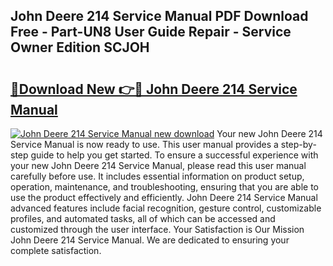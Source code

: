 ## John Deere 214 Service Manual PDF Download Free - Part-UN8 User Guide Repair - Service Owner Edition SCJOH

# <h2><a href="http://bc3645.oget.top/?id=John+Deere+214+Service+Manual">🔗Download New 👉🔴 John Deere 214 Service Manual</a></h2>

[![John Deere 214 Service Manual new download](https://i.imgur.com/5g1atiW.png)](http://bc3645.oget.top/?id=John+Deere+214+Service+Manual)
Your new John Deere 214 Service Manual is now ready to use. This user manual provides a step-by-step guide to help you get started. To ensure a successful experience with your new John Deere 214 Service Manual, please read this user manual carefully before use. It includes essential information on product setup, operation, maintenance, and troubleshooting, ensuring that you are able to use the product effectively and efficiently. John Deere 214 Service Manual advanced features include facial recognition, gesture control, customizable profiles, and automated tasks, all of which can be accessed and customized through the user interface. Your Satisfaction is Our Mission John Deere 214 Service Manual. We are dedicated to ensuring your complete satisfaction.
